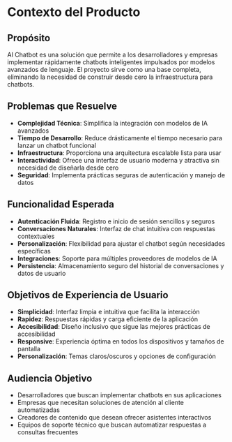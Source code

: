 # Contexto del Producto

## Propósito

AI Chatbot es una solución que permite a los desarrolladores y empresas implementar rápidamente chatbots inteligentes impulsados por modelos avanzados de lenguaje. El proyecto sirve como una base completa, eliminando la necesidad de construir desde cero la infraestructura para chatbots.

## Problemas que Resuelve

- **Complejidad Técnica**: Simplifica la integración con modelos de IA avanzados
- **Tiempo de Desarrollo**: Reduce drásticamente el tiempo necesario para lanzar un chatbot funcional
- **Infraestructura**: Proporciona una arquitectura escalable lista para usar
- **Interactividad**: Ofrece una interfaz de usuario moderna y atractiva sin necesidad de diseñarla desde cero
- **Seguridad**: Implementa prácticas seguras de autenticación y manejo de datos

## Funcionalidad Esperada

- **Autenticación Fluida**: Registro e inicio de sesión sencillos y seguros
- **Conversaciones Naturales**: Interfaz de chat intuitiva con respuestas contextuales
- **Personalización**: Flexibilidad para ajustar el chatbot según necesidades específicas
- **Integraciones**: Soporte para múltiples proveedores de modelos de IA
- **Persistencia**: Almacenamiento seguro del historial de conversaciones y datos de usuario

## Objetivos de Experiencia de Usuario

- **Simplicidad**: Interfaz limpia e intuitiva que facilita la interacción
- **Rapidez**: Respuestas rápidas y carga eficiente de la aplicación
- **Accesibilidad**: Diseño inclusivo que sigue las mejores prácticas de accesibilidad
- **Responsive**: Experiencia óptima en todos los dispositivos y tamaños de pantalla
- **Personalización**: Temas claros/oscuros y opciones de configuración

## Audiencia Objetivo

- Desarrolladores que buscan implementar chatbots en sus aplicaciones
- Empresas que necesitan soluciones de atención al cliente automatizadas
- Creadores de contenido que desean ofrecer asistentes interactivos
- Equipos de soporte técnico que buscan automatizar respuestas a consultas frecuentes
